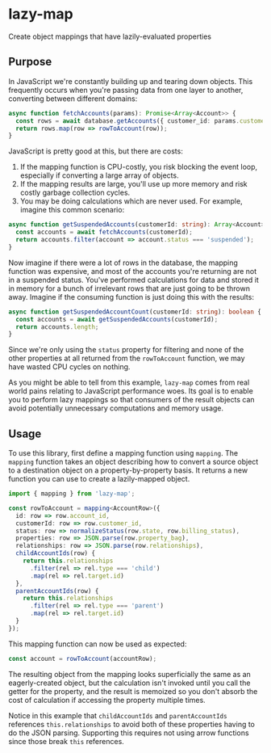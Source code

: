 # lazy-map

Create object mappings that have lazily-evaluated properties


## Purpose

In JavaScript we're constantly building up and tearing down objects. This frequently occurs when you're passing data from one layer to another, converting between different domains:

```ts
async function fetchAccounts(params): Promise<Array<Account>> {
  const rows = await database.getAccounts({ customer_id: params.customerId });
  return rows.map(row => rowToAccount(row));
}
```

JavaScript is pretty good at this, but there are costs:

1. If the mapping function is CPU-costly, you risk blocking the event loop, especially if converting a large array of objects.
2. If the mapping results are large, you'll use up more memory and risk costly garbage collection cycles.
3. You may be doing calculations which are never used. For example, imagine this common scenario:

```ts
async function getSuspendedAccounts(customerId: string): Array<Account> {
  const accounts = await fetchAccounts(customerId);
  return accounts.filter(account => account.status === 'suspended');
}
```

Now imagine if there were a lot of rows in the database, the mapping function was expensive, and most of the accounts you're returning are not in a suspended status. You've performed calculations for data and stored it in memory for a bunch of irrelevant rows that are just going to be thrown away. Imagine if the consuming function is just doing this with the results:

```ts
async function getSuspendedAccountCount(customerId: string): boolean {
  const accounts = await getSuspendedAccounts(customerId);
  return accounts.length;
}
```

Since we're only using the `status` property for filtering and none of the other properties at all returned from the `rowToAccount` function, we may have wasted CPU cycles on nothing.

As you might be able to tell from this example, `lazy-map` comes from real world pains relating to JavaScript performance woes. Its goal is to enable you to perform lazy mappings so that consumers of the result objects can avoid potentially unnecessary computations and memory usage.

## Usage

To use this library, first define a mapping function using `mapping`. The `mapping` function takes an object describing how to convert a source object to a destination object on a property-by-property basis. It returns a new function you can use to create a lazily-mapped object.

```ts
import { mapping } from 'lazy-map';

const rowToAccount = mapping<AccountRow>({
  id: row => row.account_id,
  customerId: row => row.customer_id,
  status: row => normalizeStatus(row.state, row.billing_status),
  properties: row => JSON.parse(row.property_bag),
  relationships: row => JSON.parse(row.relationships),
  childAccountIds(row) { 
    return this.relationships
      .filter(rel => rel.type === 'child')
      .map(rel => rel.target.id)
  },
  parentAccountIds(row) {
    return this.relationships
      .filter(rel => rel.type === 'parent')
      .map(rel => rel.target.id)
  }
});
```

This mapping function can now be used as expected:

```ts
const account = rowToAccount(accountRow);
```

The resulting object from the mapping looks superficially the same as an eagerly-created object, but the calculation isn't invoked until you call the getter for the property, and the result is memoized so you don't absorb the cost of calculation if accessing the property multiple times.

Notice in this example that `childAccountIds` and `parentAccountIds` references `this.relationships` to avoid both of these properties having to do the JSON parsing. Supporting this requires not using arrow functions since those break `this` references.
